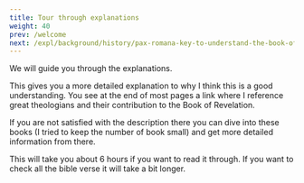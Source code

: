 ```yaml
---
title: Tour through explanations
weight: 40
prev: /welcome
next: /expl/background/history/pax-romana-key-to-understand-the-book-of-revelation
---
```


We will guide you through the explanations.

This gives you a more detailed explanation to why I think this is a good understanding. You see at the end of most pages a link where I reference great theologians and their contribution to the Book of Revelation. 

If you are not satisfied with the description there you can dive into these books (I tried to keep the number of book small) and get more detailed information from there.

This will take you about 6 hours if you want to read it through. If you want to check all the bible verse it will take a bit longer.

